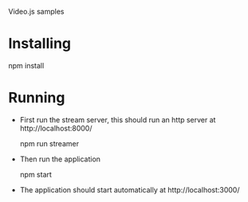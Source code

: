 Video.js samples

# Installing

  npm install

# Running

- First run the stream server, this should run an http server at http://localhost:8000/

	npm run streamer

- Then run the application

	npm start

- The application should start automatically at http://localhost:3000/